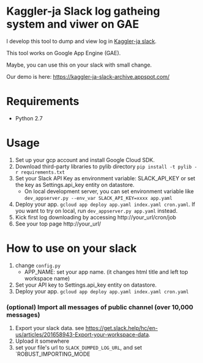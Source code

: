# Kaggler-ja Slack log gatheing system and viwer on GAE

I develop this tool to dump and view log in [Kaggler-ja slack](https://kaggler-ja.herokuapp.com/). 

This tool works on Google App Engine (GAE).

Maybe, you can use this on your slack with small change.

Our demo is here: https://kaggler-ja-slack-archive.appspot.com/

# Requirements

* Python 2.7

# Usage

1. Set up your gcp account and install Google Cloud SDK.
1. Download third-party libraries to pylib directory `pip install -t pylib -r requirements.txt`
1. Set your Slack API Key as environment variable: SLACK_API_KEY or set the key as Settings.api_key entity on datastore.
    * On local development server, you can set environment variable like `dev_appserver.py --env_var SLACK_API_KEY=xxxx app.yaml`
1. Deploy your app. `gcloud app deploy app.yaml index.yaml cron.yaml`. If you want to try on local, run `dev_appserver.py app.yaml` instead.
1. Kick first log downloading by accessing http://your_url/cron/job
1. See your top page http://your_url/


# How to use on your slack

1. change `config.py`
   * APP_NAME: set your app name. (it changes html title and left top workspace name)
1. Set your API key to Settings.api_key entity on datastore.
1. Deploy your app. `gcloud app deploy app.yaml index.yaml cron.yaml`

### (optional) Import all messages of public channel (over 10,000 messages)

1. Export your slack data. see https://get.slack.help/hc/en-us/articles/201658943-Export-your-workspace-data.
1. Upload it somewhere
1. set your file's url to `SLACK_DUMPED_LOG_URL`, and set `ROBUST_IMPORTING_MODE
